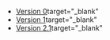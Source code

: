 - [Version 0](https://sebasreboreda.github.io/sebasot.github.io/v0/)target="_blank"
- [Version 1](https://sebasreboreda.github.io/sebasot.github.io/v1/)target="_blank"
- [Version 2.1](https://sebasreboreda.github.io/sebasot.github.io/v2.1/)target="_blank"
